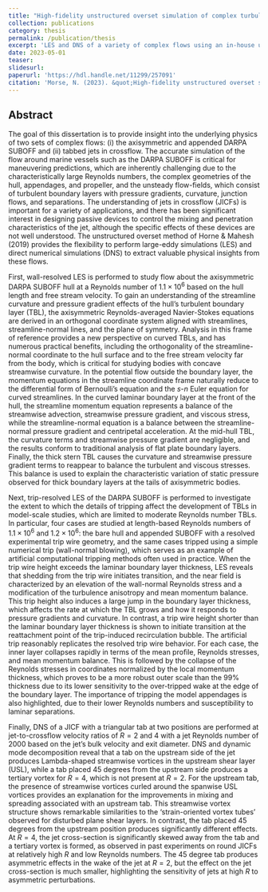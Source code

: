 ```yaml
---
title: "High-fidelity unstructured overset simulation of complex turbulent flows"
collection: publications
category: thesis
permalink: /publication/thesis
excerpt: 'LES and DNS of a variety of complex flows using an in-house unstructured overset method.'
date: 2023-05-01
teaser:
slidesurl: 
paperurl: 'https://hdl.handle.net/11299/257091'
citation: 'Morse, N. (2023). &quot;High-fidelity unstructured overset simulation of complex turbulent flows&quot; <i>Ph.D. Thesis</i>.'
---
```


## Abstract 

The goal of this dissertation is to provide insight into the underlying physics of two sets of complex flows: (i) the axisymmetric and appended DARPA SUBOFF and (ii) tabbed jets in crossflow. The accurate simulation of the flow around marine vessels such as the DARPA SUBOFF is critical for maneuvering predictions, which are inherently challenging due to the characteristically large Reynolds numbers, the complex geometries of the hull, appendages, and propeller, and the unsteady flow-fields, which consist of turbulent boundary layers with pressure gradients, curvature, junction flows, and separations. The understanding of jets in crossflow (JICFs) is important for a variety of applications, and there has been significant interest in designing passive devices to control the mixing and penetration characteristics of the jet, although the specific effects of these devices are not well understood. The unstructured overset method of Horne & Mahesh (2019) provides the flexibility to perform large-eddy simulations (LES) and direct numerical simulations (DNS) to extract valuable physical insights from these flows. 

First, wall-resolved LES is performed to study flow about the axisymmetric DARPA SUBOFF hull at a Reynolds number of $1.1 \times 10^6$ based on the hull length and free stream velocity. To gain an understanding of the streamline curvature and pressure gradient effects of the hull’s turbulent boundary layer (TBL), the axisymmetric Reynolds-averaged Navier-Stokes equations are derived in an orthogonal coordinate system aligned with streamlines, streamline-normal lines, and the plane of symmetry. Analysis in this frame of reference provides a new perspective on curved TBLs, and has numerous practical benefits, including the orthogonality of the streamline-normal coordinate to the hull surface and to the free stream velocity far from the body, which is critical for studying bodies with concave streamwise curvature. In the potential flow outside the boundary layer, the momentum equations in the streamline coordinate frame naturally reduce to the differential form of Bernoulli’s equation and the $s$-$n$ Euler equation for curved streamlines. In the curved laminar boundary layer at the front of the hull, the streamline momentum equation represents a balance of the streamwise advection, streamwise pressure gradient, and viscous stress, while the streamline-normal equation is a balance between the streamline-normal pressure gradient and centripetal acceleration. At the mid-hull TBL, the curvature terms and streamwise pressure gradient are negligible, and the results conform to traditional analysis of flat plate boundary layers. Finally, the thick stern TBL causes the curvature and streamwise pressure gradient terms to reappear to balance the turbulent and viscous stresses. This balance is used to explain the characteristic variation of static pressure observed for thick boundary layers at the tails of axisymmetric bodies. 

Next, trip-resolved LES of the DARPA SUBOFF is performed to investigate the extent to which the details of tripping affect the development of TBLs in model-scale studies, which are limited to moderate Reynolds number TBLs. In particular, four cases are studied at length-based Reynolds numbers of $1.1 \times 10^6$ and $1.2 \times 10^6$: the bare hull and appended SUBOFF with a resolved experimental trip wire geometry, and the same cases tripped using a simple numerical trip (wall-normal blowing), which serves as an example of artificial computational tripping methods often used in practice. When the trip wire height exceeds the laminar boundary layer thickness, LES reveals that shedding from the trip wire initiates transition, and the near field is characterized by an elevation of the wall-normal Reynolds stress and a modification of the turbulence anisotropy and mean momentum balance. This trip height also induces a large jump in the boundary layer thickness, which affects the rate at which the TBL grows and how it responds to pressure gradients and curvature. In contrast, a trip wire height shorter than the laminar boundary layer thickness is shown to initiate transition at the reattachment point of the trip-induced recirculation bubble. The artificial trip reasonably replicates the resolved trip wire behavior. For each case, the inner layer collapses rapidly in terms of the mean profile, Reynolds stresses, and mean momentum balance. This is followed by the collapse of the Reynolds stresses in coordinates normalized by the local momentum thickness, which proves to be a more robust outer scale than the $99\%$ thickness due to its lower sensitivity to the over-tripped wake at the edge of the boundary layer. The importance of tripping the model appendages is also highlighted, due to their lower Reynolds numbers and susceptibility to laminar separations. 

Finally, DNS of a JICF with a triangular tab at two positions are performed at jet-to-crossflow velocity ratios of $R = 2$ and $4$ with a jet Reynolds number of $2000$ based on the jet’s bulk velocity and exit diameter. DNS and dynamic mode decomposition reveal that a tab on the upstream side of the jet produces Lambda-shaped streamwise vortices in the upstream shear layer (USL), while a tab placed $45$ degrees from the upstream side produces a tertiary vortex for $R = 4$, which is not present at $R = 2$. For the upstream tab, the presence of streamwise vortices curled around the spanwise USL vortices provides an explanation for the improvements in mixing and spreading associated with an upstream tab. This streamwise vortex structure shows remarkable similarities to the ‘strain-oriented vortex tubes’ observed for disturbed plane shear layers. In contrast, the tab placed $45$ degrees from the upstream position produces significantly different effects. At $R = 4$, the jet cross-section is significantly skewed away from the tab and a tertiary vortex is formed, as observed in past experiments on round JICFs at relatively high $R$ and low Reynolds numbers. The $45$ degree tab produces asymmetric effects in the wake of the jet at $R = 2$, but the effect on the jet cross-section is much smaller, highlighting the sensitivity of jets at high $R$ to asymmetric perturbations.